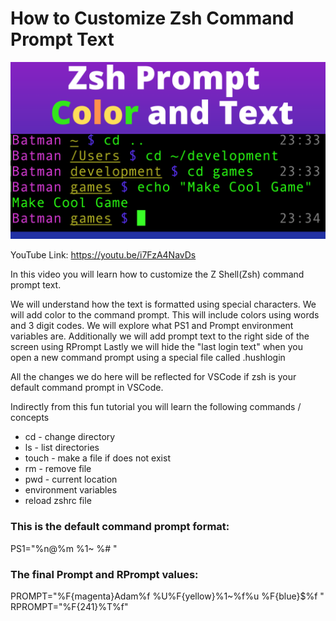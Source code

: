 # How to Customize Zsh Command Prompt Text

[<img src="cover.png">](https://youtu.be/i7FzA4NavDs)

YouTube Link: https://youtu.be/i7FzA4NavDs

In this video you will learn how to customize the Z Shell(Zsh) command prompt text.

We will understand how the text is formatted using special characters. We will add color to the command prompt. This will include colors using words and 3 digit codes. We will explore what PS1 and Prompt environment variables are. Additionally we will add prompt text to the right side of the screen using RPrompt Lastly we will hide the "last login text" when you open a new command prompt using a special file called .hushlogin

All the changes we do here will be reflected for VSCode if zsh is your default command prompt in VSCode.

Indirectly from this fun tutorial you will learn the following commands / concepts

- cd - change directory
- ls - list directories
- touch - make a file if does not exist
- rm - remove file
- pwd - current location
- environment variables
- reload zshrc file

### This is the default command prompt format:

PS1="%n@%m %1~ %# "

### The final Prompt and RPrompt values:

PROMPT="%F{magenta}Adam%f %U%F{yellow}%1~%f%u %F{blue}$%f "
RPROMPT="%F{241}%T%f"
